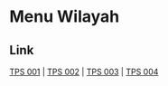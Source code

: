 # Menu Wilayah

## Link

[TPS 001](https://github.com/gigit-pemilu/pemilu-2024-64-kalimantan-timur/tree/main/pileg-dpr/hitung-suara/sub/64-kalimantan-timur/sub/02-kutai-kartanegara/sub/01-muara-muntai/sub/2013-jantur-baru/sub/001-tps)
 | 
[TPS 002](https://github.com/gigit-pemilu/pemilu-2024-64-kalimantan-timur/tree/main/pileg-dpr/hitung-suara/sub/64-kalimantan-timur/sub/02-kutai-kartanegara/sub/01-muara-muntai/sub/2013-jantur-baru/sub/002-tps)
 | 
[TPS 003](https://github.com/gigit-pemilu/pemilu-2024-64-kalimantan-timur/tree/main/pileg-dpr/hitung-suara/sub/64-kalimantan-timur/sub/02-kutai-kartanegara/sub/01-muara-muntai/sub/2013-jantur-baru/sub/003-tps)
 | 
[TPS 004](https://github.com/gigit-pemilu/pemilu-2024-64-kalimantan-timur/tree/main/pileg-dpr/hitung-suara/sub/64-kalimantan-timur/sub/02-kutai-kartanegara/sub/01-muara-muntai/sub/2013-jantur-baru/sub/004-tps)

